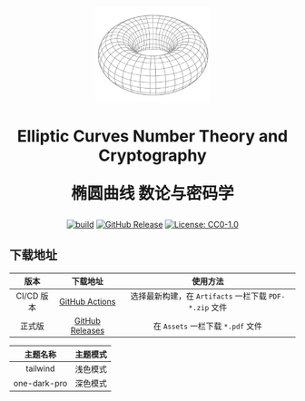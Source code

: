 <div align="center">
  <img src="assets/Simple_Torus.svg" alt="Simple Torus" width="200">
  <h1>
    <p>Elliptic Curves Number Theory and Cryptography</p>
    <p>椭圆曲线 数论与密码学</p>
  </h1>

[![build](https://github.com/Cierra-Runis/Elliptic-Curves-Number-Theory-and-Cryptography/actions/workflows/build.yaml/badge.svg)][build] [![GitHub Release](https://img.shields.io/github/v/release/Cierra-Runis/Elliptic-Curves-Number-Theory-and-Cryptography)][releases] [![License: CC0-1.0](https://img.shields.io/badge/License-CC0_1.0-lightgrey.svg)](http://creativecommons.org/publicdomain/zero/1.0/)

</div>

## 下载地址

<div align="center">

|    版本    |          下载地址           |                        使用方法                        |
| :--------: | :-------------------------: | :----------------------------------------------------: |
| CI/CD 版本 |   [GitHub Actions][build]   | 选择最新构建，在 `Artifacts` 一栏下载 `PDF-*.zip` 文件 |
|   正式版   | [GitHub Releases][releases] |           在 `Assets` 一栏下载 `*.pdf` 文件            |

|   主题名称   | 主题模式 |
| :----------: | :------: |
|   tailwind   | 浅色模式 |
| one-dark-pro | 深色模式 |

</div>

[build]: https://github.com/Cierra-Runis/Elliptic-Curves-Number-Theory-and-Cryptography/actions/workflows/build.yaml
[releases]: https://github.com/Cierra-Runis/Elliptic-Curves-Number-Theory-and-Cryptography/releases/latest

<!-- ## 参考文献

[Typst Symbols](https://typst.app/docs/reference/symbols/sym/)

[LaTeX-to-Typst Cheat Sheet](https://qwinsi.github.io/tex2typst-webapp/cheat-sheet.html)

[CeTZ Documentation](https://cetz-package.github.io/docs/)

[Typst 中文社区导航 - 常见问题](https://typst-doc-cn.github.io/guide/FAQ.html)

[Typst 中文教程](https://typst-doc-cn.github.io/tutorial/) -->
